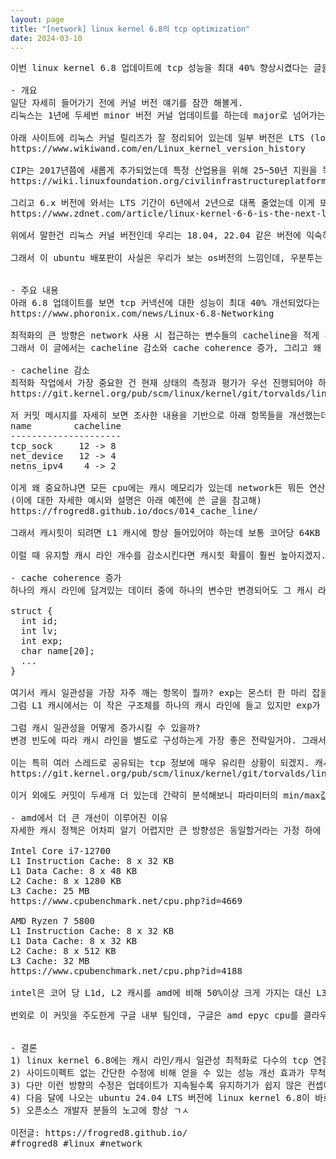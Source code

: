 ```yaml
---
layout: page
title: "[network] linux kernel 6.8의 tcp optimization"
date: 2024-03-10
---
```


<pre>
이번 linux kernel 6.8 업데이트에 tcp 성능을 최대 40% 향상시켰다는 글을 우연히 보게 되어서 그 변경점이 궁금해서 자세히 찾아본 내용이야.

- 개요
일단 자세히 들어가기 전에 커널 버전 얘기를 잠깐 해볼게.
리눅스는 1년에 두세번 minor 버전 커널 업데이트를 하는데 major로 넘어가는 시점은 minor 숫자가 커지는 그 어느 시점이라고 해. major 버전 4,5에서 넘어간 히스토리를 보면 대충 minor 번호가 19,20번쯤 되면 넘어가는 듯.

아래 사이트에 리눅스 커널 릴리즈가 잘 정리되어 있는데 일부 버전은 LTS (long-term support) 이후에 CIP (civil infrastructure platform) 기간이 길게 추가된 걸 볼 수 있어.
https://www.wikiwand.com/en/Linux_kernel_version_history

CIP는 2017년쯤에 새롭게 추가되었는데 특정 산업용을 위해 25~50년 지원을 목표로 하는 SLTS (super long-term support) 개념을 도입한거고, 아래 CIP가 지원하는 플랫폼을 보면 일반 개발자 대상은 아니라는걸 알 수 있을거야.
https://wiki.linuxfoundation.org/civilinfrastructureplatform/ciptesting/cipreferencehardware

그리고 6.x 버전에 와서는 LTS 기간이 6년에서 2년으로 대폭 줄었는데 이게 또 궁금해서 찾아봤더니 커널 개발자가 두 가지 이유를 설명했는데, 1. 사람들은 LTS 버전을 업데이트 해놔도 잘 사용하지 않고, 2. 개발 인력이 점점 더 부족해져서 기간을 줄이기로 했대.
https://www.zdnet.com/article/linux-kernel-6-6-is-the-next-long-term-support-release/

위에서 말한건 리눅스 커널 버전인데 우리는 18.04, 22.04 같은 버전에 익숙하잖아? 왜냐하면 보통 리눅스 커널을 그대로 사용하는게 아니라 이 커널로 만든 리눅스 배포판을 사용하기 때문이야. 개발자면 보통 ubuntu를 쓸테고 점유율만 보면 redhat, centos도 자주 쓰이나 봐.

그래서 이 ubuntu 배포판이 사실은 우리가 보는 os버전의 느낌인데, 우분투는 2년마다 LTS 버전을 내놓고 해당 버전은 최대 10년의 지원을 해주고 있어. 올해 4월에 나올 ubuntu 24.04 LTS에서는 linux 6.8 커널을 사용하기로 했길래 그 변경 사항을 살펴보다가 눈길을 끄는 항목이 있어서 분석해봤어.


- 주요 내용
아래 6.8 업데이트를 보면 tcp 커넥션에 대한 성능이 최대 40% 개선되었다는 내용이 있는데, 특히 intel보단 amd 아키텍쳐에서 대단히 큰 개선을 보여주고 있어.
https://www.phoronix.com/news/Linux-6.8-Networking

최적화의 큰 방향은 network 사용 시 접근하는 변수들의 cacheline을 적게 유지하면서, cache coherence (캐시 일관성)을 높이는 수정을 했다고 해. 
그래서 이 글에서는 cacheline 감소와 cache coherence 증가, 그리고 왜 amd 아키텍쳐에서 더 큰 개선이 이뤄졌는지 세 가지를 살펴볼게.

- cacheline 감소
최적화 작업에서 가장 중요한 건 현재 상태의 측정과 평가가 우선 진행되어야 하는데 역시 커널 개발자분이라 조사를 아주 잘 해놨더라고. 6.5 커널 기준으로 분석한 커밋인데 network 내의 각 변수가 read_mostly 인지, write_mostly 인지 싹다 정리해서 올려놨으니 한번 구경해 봐.
https://git.kernel.org/pub/scm/linux/kernel/git/torvalds/linux.git/commit/?id=14006f1d8fa24a2320781ad503ca1cba92e940d2

저 커밋 메시지를 자세히 보면 조사한 내용을 기반으로 아래 항목들을 개선했는데 캐시 라인 수가 꽤 많이 줄어든 걸 볼 수 있어.
name        cacheline
---------------------
tcp_sock     12 -> 8
net_device   12 -> 4
netns_ipv4    4 -> 2

이게 왜 중요하냐면 모든 cpu에는 캐시 메모리가 있는데 network든 뭐든 연산을 위해서는 일단 필요한 데이터가 있는지 L1 캐시를 탐색하는 작업을 하게 되고, 여기서 없으면 캐시 미스가 발생해서 L2, L3, 메모리 탐색까지 가면서 latency가 점점 늘어나게 되니 캐시힛이 성능에 매우 중요한 역할을 할 수 밖에 없어. 
(이에 대한 자세한 예시와 설명은 아래 예전에 쓴 글을 참고해)
https://frogred8.github.io/docs/014_cache_line/

그래서 캐시힛이 되려면 L1 캐시에 항상 들어있어야 하는데 보통 코어당 64KB 정도 뿐이고, 이를 또 쪼개서 L1i, L1d로 나누니까 실제 데이터용 캐시는 32KB, 그리고 하나의 캐시 라인 용량이 64Byte니까 512개의 캐시 라인만 저장 가능한 상황이야. 게다가 요즘엔 하이퍼스레드로 두 개씩 돌아가니 하나의 프로세스가 점유하는 캐시 용량은 더 적어지게 되고.

이럴 때 유지할 캐시 라인 개수를 감소시킨다면 캐시힛 확률이 훨씬 높아지겠지. 총 개수만 세봐도 기존: 28개 -> 개선: 14개로 캐시 유지 용량이 절반으로 줄어들었으니까. 이게 첫번째 주요 개선 사항이야.

- cache coherence 증가
하나의 캐시 라인에 담겨있는 데이터 중에 하나의 변수만 변경되어도 그 캐시 라인 전체가 만료되어 캐시 갱신을 요청하게 돼. 아래처럼 생긴 구조체가 있다고 생각해볼게.

struct {
  int id;
  int lv;
  int exp;
  char name[20];
  ...
}

여기서 캐시 일관성을 가장 자주 깨는 항목이 뭘까? exp는 몬스터 한 마리 잡을 때마다 변경되니까 이 값이겠지?
그럼 L1 캐시에서는 이 작은 구조체를 하나의 캐시 라인에 들고 있지만 exp가 변경될 때마다 캐시 갱신이 필요하게 되면서 성능이 나빠질거라 예상할 수 있어.

그럼 캐시 일관성을 어떻게 증가시킬 수 있을까? 
변경 빈도에 따라 캐시 라인을 별도로 구성하는게 가장 좋은 전략일거야. 그래서 커널 개발자가 초반에 모든 network 변수에 대해 read_mostly, write_mostly 분류를 먼저 만들어 놓았고, 이에 따라 read_mostly 변수만 모아놓는다면 그 캐시 라인은 캐시 일관성이 거의 깨지지 않은 상태로 유지되어 캐시힛 확률이 훨씬 올라가게 되는거야. 

이는 특히 여러 스레드로 공유되는 tcp 정보에 매우 유리한 상황이 되겠지. 캐시 일관성은 공유 자원에 특히 취약하니까. 아래는 이 방향성으로 수정된 커밋 중 하나야.
https://git.kernel.org/pub/scm/linux/kernel/git/torvalds/linux.git/commit/?id=18fd64d2542292713b0322e6815be059bdee440c

이거 외에도 커밋이 두세개 더 있는데 간략히 분석해보니 파라미터의 min/max값, 최초 생성 시 설정되는 값들은 read_mostly로 모아놨고, 소켓의 누적 recv/send 데이터 크기나 sequence number, 갱신 시간 등은 write_mostly로 잘 분리했더라고.

- amd에서 더 큰 개선이 이루어진 이유
자세한 캐시 정책은 어차피 알기 어렵지만 큰 방향성은 동일할거라는 가정 하에 비슷한 급의 cpu를 비교해봤어. 

Intel Core i7-12700
L1 Instruction Cache: 8 x 32 KB
L1 Data Cache: 8 x 48 KB
L2 Cache: 8 x 1280 KB
L3 Cache: 25 MB
https://www.cpubenchmark.net/cpu.php?id=4669

AMD Ryzen 7 5800
L1 Instruction Cache: 8 x 32 KB
L1 Data Cache: 8 x 32 KB
L2 Cache: 8 x 512 KB
L3 Cache: 32 MB
https://www.cpubenchmark.net/cpu.php?id=4188

intel은 코어 당 L1d, L2 캐시를 amd에 비해 50%이상 크게 가지는 대신 L3 용량이 적은 특징을 확인할 수 있어. 그래서 첫번째 항목의 최적화로 캐시 라인 수를 줄인게 상대적으로 캐시 용량이 적은 amd의 성능 개선에 더 큰 영향을 주었을거라고 강한 예상을 해봄.

번외로 이 커밋을 주도한게 구글 내부 팀인데, 구글은 amd epyc cpu를 클라우드에 대규모로 도입할만큼 amd의 적극적인 벤더라서 이런 커널 수정도 주도적으로 진행하나봐. 나같은 개발자는 변경 사항도 거의 안보고 '버전 높은게 좋은거겠지'하고 쓰기에도 바쁜데.. 세상에는 참 똑똑한 사람이 많아서 다행이야.


- 결론
1) linux kernel 6.8에는 캐시 라인/캐시 일관성 최적화로 다수의 tcp 연결 상황에서 큰 성능 개선이 이뤄졌다.
2) 사이드이펙트 없는 간단한 수정에 비해 얻을 수 있는 성능 개선 효과가 무척 좋다.
3) 다만 이런 방향의 수정은 업데이트가 지속될수록 유지하기가 쉽지 않은 컨셉이라 걱정되지만, 커널 개발자 분들이니 어련히 알아서..
4) 다음 달에 나오는 ubuntu 24.04 LTS 버전에 linux kernel 6.8이 바로 들어가는데, 프로덕트 레벨에서 적용하여 측정해봐도 좋을 것 같다.
5) 오픈소스 개발자 분들의 노고에 항상 ㄱㅅ

이전글: https://frogred8.github.io/
#frogred8 #linux #network